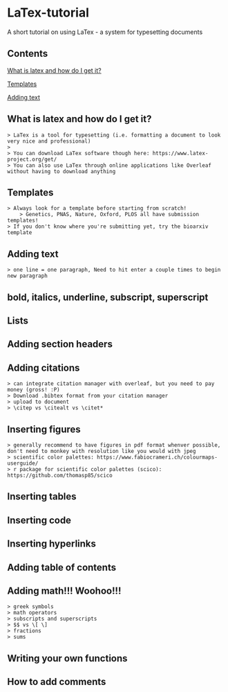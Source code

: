 # LaTex-tutorial
A short tutorial on using LaTex - a system for typesetting documents

## Contents

[What is latex and how do I get it?](https://github.com/milesroberts-123/LaTex-tutorial#what-is-latex-and-how-do-i-get-it)

[Templates](https://github.com/milesroberts-123/LaTex-tutorial#templates)

[Adding text](https://github.com/milesroberts-123/LaTex-tutorial#adding-text)

## What is latex and how do I get it?
	> LaTex is a tool for typesetting (i.e. formatting a document to look very nice and professional)
	> 
	> You can download LaTex software though here: https://www.latex-project.org/get/
	> You can also use LaTex through online applications like Overleaf without having to download anything
## Templates
	> Always look for a template before starting from scratch!
		> Genetics, PNAS, Nature, Oxford, PLOS all have submission templates!
	> If you don't know where you're submitting yet, try the bioarxiv template
## Adding text
	> one line = one paragraph, Need to hit enter a couple times to begin new paragraph
## bold, italics, underline, subscript, superscript
## Lists
## Adding section headers
## Adding citations
	> can integrate citation manager with overleaf, but you need to pay money (gross! :P)
	> Download .bibtex format from your citation manager
	> upload to document
	> \citep vs \citealt vs \citet*
## Inserting figures
	> generally recommend to have figures in pdf format whenver possible, don't need to monkey with resolution like you would with jpeg
	> scientific color palettes: https://www.fabiocrameri.ch/colourmaps-userguide/
	> r package for scientific color palettes (scico): https://github.com/thomasp85/scico
## Inserting tables
## Inserting code
## Inserting hyperlinks
## Adding table of contents
## Adding math!!! Woohoo!!!
	> greek symbols
	> math operators
	> subscripts and superscripts
	> $$ vs \[ \]
	> fractions
	> sums
## Writing your own functions
## How to add comments
